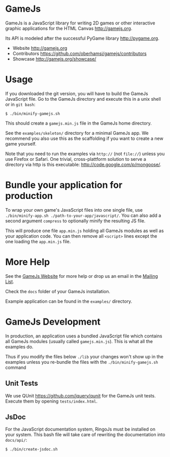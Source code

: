GameJs
=======

GameJs is a JavaScript library for writing 2D games or other interactive
graphic applications for the HTML Canvas <http://gamejs.org>.

Its API is modeled after the successful PyGame library <http://pygame.org>.

  * Website <http://gamejs.org>
  * Contributors <https://github.com/oberhamsi/gamejs/contributors>
  * Showcase <http://gamejs.org/showcase/>

Usage
=========

If you downloaded the git version, you will have to build the GameJs JavaScript
file. Go to the GameJs directory and execute this in a unix shell or in `git bash`:

    $ ./bin/minify-gamejs.sh

This should create a `gamejs.min.js` file in the GameJs home directory.

See the `examples/skeleton/` directory for a minimal GameJs app. We recommend
you also use this as the scaffolding if you want to create a new game yourself.

Note that you need to run the examples via `http://` (not `file://`)
unless you use Firefox or Safari. One trivial, cross-plattform solution to serve
a directory via http is this executable: <http://code.google.com/p/mongoose/>.

Bundle your application for production
======================================

To wrap your own game's JavaScript files into one single file, use
`./bin/minify-app.sh ./path-to-your-app/javascript/`. You can also add a second argument
`compress` to optionally minify the resulting JS file.

This will produce one file `app.min.js` holding all GameJs modules as
well as your application code. You can then remove all `<script>` lines except
the one loading the `app.min.js` file.

More Help
===========

See the [GameJs Website](http://gamejs.org) for more help or drop us
an email in the [Mailing List](http://groups.google.com/group/gamejs).

Check the `docs` folder of your GameJs installation.

Example application can be found in the `examples/` directory.

GameJs Development
=====================================

In production, an application uses a bundled JavaScript file which contains all
GameJs modules (usually called `gamejs.min.js`). This is what all the examples
do.

Thus if you modify the files below `./lib` your changes won't show up in the
examples unless you re-bundle the files with the `./bin/minify-gamejs.sh` command

Unit Tests
--------------

We use QUnit <https://github.com/jquery/qunit> for the GameJs unit tests. Execute
them by opening `tests/index.html`.

JsDoc
----------
For the JavaScript documentation system, RingoJs must be installed on your system.
This bash file will take care of rewriting the documentation into `docs/api/`:

    $ ./bin/create-jsdoc.sh

